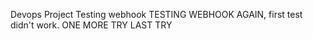 Devops Project
Testing webhook
TESTING WEBHOOK AGAIN, first test didn't work.
ONE MORE TRY
LAST TRY
